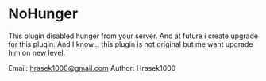 # NoHunger
This plugin disabled hunger from your server.
And at future i create upgrade for this plugin.
And I know... this plugin is not original but me want upgrade him on new level.

Email: hrasek1000@gmail.com
Author: Hrasek1000
